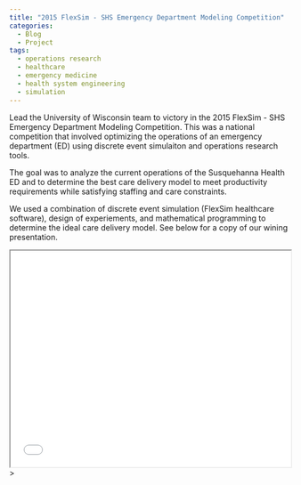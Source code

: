 ```yaml
---
title: "2015 FlexSim - SHS Emergency Department Modeling Competition"
categories:
  - Blog
  - Project
tags:
  - operations research
  - healthcare
  - emergency medicine
  - health system engineering
  - simulation
---
```



Lead the University of Wisconsin team to victory in the 2015 FlexSim - SHS Emergency Department Modeling Competition. This was a national competition that involved optimizing the operations of an emergency department (ED) using discrete event simulaiton and operations research tools.

The goal was to analyze the current operations of the Susquehanna Health ED and to determine the best care delivery model to meet productivity requirements while satisfying staffing and care constraints.

We used a combination of discrete event simulation (FlexSim healthcare software), design of experiements, and mathematical programming to determine the ideal care delivery model. See below for a copy of our wining presentation.

<iframe src="{{ site.url }}{{ site.baseurl }}/assets/post_assets/2015-01-01-SHS-FlexSim/Public_SHS_Flexim.pdf" 
    width="100%" 
    style="aspect-ratio: 11 / 8.5;">
</iframe>></iframe>
